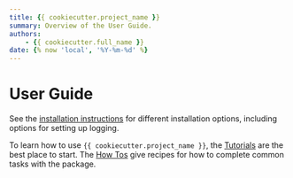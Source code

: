 ```yaml
---
title: {{ cookiecutter.project_name }}
summary: Overview of the User Guide.
authors:
    - {{ cookiecutter.full_name }} 
date: {% now 'local', '%Y-%m-%d' %}
---
```


# User Guide

See the [installation instructions](installation.md) for different installation options, including options for setting up logging. 

To learn how to use `{{ cookiecutter.project_name }}`, the [Tutorials](tutorials.md) are the best place to start. The [How Tos](howtos.md) give recipes for how to complete common tasks with the package.

